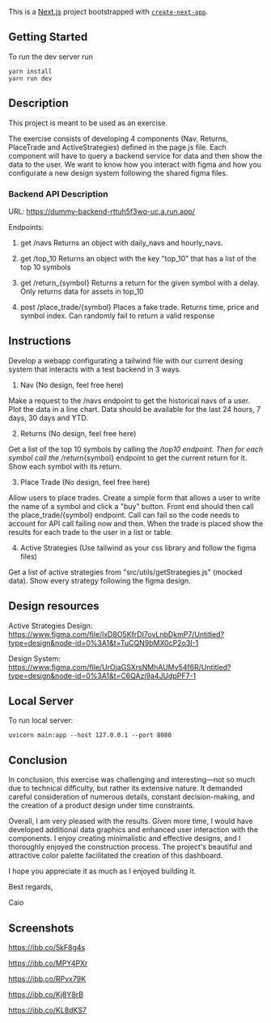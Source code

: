 This is a [Next.js](https://nextjs.org/) project bootstrapped with [`create-next-app`](https://github.com/vercel/next.js/tree/canary/packages/create-next-app).

## Getting Started

To run the dev server run

```
yarn install
yarn run dev
```

## Description

This project is meant to be used as an exercise.

The exercise consists of developing 4 components (Nav, Returns, PlaceTrade and ActiveStrategies) defined in the page.js file. Each component will have to query a backend service for data and then show the data to the user. We want to know how you interact with figma and how you configurate a new design system following the shared figma files.

### Backend API Description

URL: https://dummy-backend-rttuh5f3wq-uc.a.run.app/

Endpoints:

1. get /navs
   Returns an object with daily_navs and hourly_navs.

2. get /top_10
   Returns an object with the key "top_10" that has a list of the top 10 symbols

3. get /return\_{symbol}
   Returns a return for the given symbol with a delay.
   Only returns data for assets in top_10

4. post /place_trade/{symbol}
   Places a fake trade. Returns time, price and symbol index.
   Can randomly fail to return a valid response

## Instructions

Develop a webapp configurating a tailwind file with our current desing system that interacts with a test backend in 3 ways.

1. Nav (No design, feel free here)

Make a request to the /navs endpoint to get the historical navs of a user. Plot the data in a line chart.
Data should be available for the last 24 hours, 7 days, 30 days and YTD.

2. Returns (No design, feel free here)

Get a list of the top 10 symbols by calling the /top*10 endpoint. Then for each symbol call the /return*{symbol} endpoint to get the current return for it. Show each symbol with its return.

3. Place Trade (No design, feel free here)

Allow users to place trades. Create a simple form that allows a user to write the name of a symbol and click a "buy" button. Front end should then call the place_trade/{symbol} endpoint. Call can fail so the code needs to account for API call failing now and then. When the trade is placed show the results for each trade to the user in a list or table.

4. Active Strategies (Use tailwind as your css library and follow the figma files)

Get a list of active strategies from "src/utils/getStrategies.js" (mocked data). Show every strategy following the figma design.

## Design resources

Active Strategies Design:
https://www.figma.com/file/lxD8O5KfrDI7ovLnbDkmP7/Untitled?type=design&node-id=0%3A1&t=TuCQN9bMX0cP2o3I-1

Design System:
https://www.figma.com/file/UrOjaGSXrsNMhAUMv54f6R/Untitled?type=design&node-id=0%3A1&t=C6QAzj9a4JUdpPF7-1

## Local Server

To run local server:

`uvicorn main:app --host 127.0.0.1 --port 8080`

## Conclusion

In conclusion, this exercise was challenging and interesting—not so much due to technical difficulty, but rather its extensive nature. It demanded careful consideration of numerous details, constant decision-making, and the creation of a product design under time constraints.

Overall, I am very pleased with the results. Given more time, I would have developed additional data graphics and enhanced user interaction with the components. I enjoy creating minimalistic and effective designs, and I thoroughly enjoyed the construction process. The project's beautiful and attractive color palette facilitated the creation of this dashboard.

I hope you appreciate it as much as I enjoyed building it.

Best regards,

Caio

## Screenshots

https://ibb.co/5kF8g4s

https://ibb.co/MPY4PXr

https://ibb.co/RPvx79K

https://ibb.co/Kj8Y8rB

https://ibb.co/KL8dKS7
